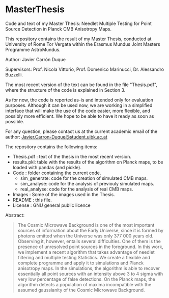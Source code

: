 # MasterThesis
Code and text of my Master Thesis: Needlet Multiple Testing for Point Source Detection in Planck CMB Anisotropy Maps.

This repository contains the result of my Master Thesis, conducted at University of Rome Tor Vergata within the Erasmus Mundus Joint Masters Programme AstroMundus.

Author: Javier Carrón Duque

Supervisors: Prof. Nicola Vittorio, Prof. Domenico Marinucci, Dr. Alessandro Buzzelli.

The most recent version of the text can be found in the file "Thesis.pdf", where the structure of the code is explained in Section 3.

As for now, the code is reported as-is and intended only for evaluation purposes. Although it can be used now, we are working in a simplified interface that will make the use of the code easier, more flexible, and possibly more efficient. We hope to be able to have it ready as soon as possible.

For any question, please contact us at the current academic email of the author: Javier.Carron-Duque@student.uibk.ac.at

The repository contains the following items:
- Thesis.pdf : text of the thesis in the most recent version.
- results.pkl: table with the results of the algorithm on Planck maps, to be loaded with pandas (and pickle).
- Code : folder containing the current code.
    - sim_generate: code for the creation of simulated CMB maps.
    - sim_analyse: code for the analysis of previouly simulated maps.
    - real_analyse: code for the analysis of real CMB maps.
- Images : Some of the images used in the Thesis.
- README : this file.
- License : GNU general public licence



Abstract:
>The Cosmic Microwave Background is one of the most important sources of information about the Early Universe, since it is formed by photons emitted when the Universe was only 377 000 years old. Observing it, however, entails several difficulties. One of them is the presence of unresolved point sources in the foreground. In this work, we implement a recent algorithm that takes advantage of needlet filtering and multiple testing Statistics. We create a flexible and complete programme and apply it to simulations and Planck anisotropy maps. In the simulations, the algorithm is able to recover essentially all point sources with an intensity above 3 to 4 sigma with very low percentage of false detections. On the Planck maps, the algorithm detects a population of maxima incompatible with the assumed gaussianity of the Cosmic Microwave Background.
